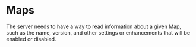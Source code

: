 # Maps

The server needs to have a way to read information about a given Map, such as the name, version, and other settings or enhancements that will be enabled or disabled.
